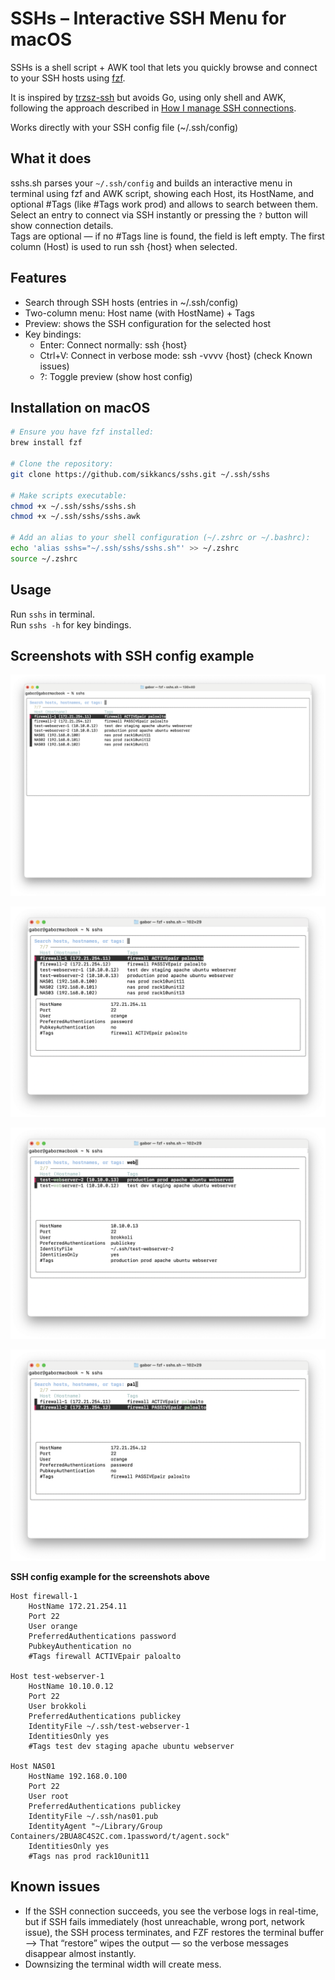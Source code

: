 # SSHs – Interactive SSH Menu for macOS

SSHs is a shell script + AWK tool that lets you quickly browse and connect to your SSH hosts using [fzf](https://github.com/junegunn/fzf).  

It is inspired by [trzsz-ssh](https://github.com/trzsz/trzsz-ssh) but avoids Go, using only shell and AWK, following the approach described in [How I manage SSH connections](https://hiphish.github.io/blog/2020/05/23/how-i-manage-ssh-connections/).  

Works directly with your SSH config file (~/.ssh/config)

## What it does
sshs.sh parses your `~/.ssh/config` and builds an interactive menu in terminal using fzf and AWK script, showing each Host, its HostName, and optional #Tags (like #Tags work prod) and allows to search between them.  
Select an entry to connect via SSH instantly or pressing the `?` button will show connection details.  
Tags are optional — if no #Tags line is found, the field is left empty.
The first column (Host) is used to run ssh {host} when selected.

## Features
- Search through SSH hosts (entries in ~/.ssh/config)
- Two-column menu: Host name (with HostName) + Tags
- Preview: shows the SSH configuration for the selected host
- Key bindings:
    - Enter: Connect normally: ssh {host}
    - Ctrl+V: Connect in verbose mode: ssh -vvvv {host} (check Known issues)
    - ?: Toggle preview (show host config)


## Installation on macOS

```bash
# Ensure you have fzf installed:
brew install fzf

# Clone the repository:
git clone https://github.com/sikkancs/sshs.git ~/.ssh/sshs

# Make scripts executable:
chmod +x ~/.ssh/sshs/sshs.sh
chmod +x ~/.ssh/sshs/sshs.awk

# Add an alias to your shell configuration (~/.zshrc or ~/.bashrc):
echo 'alias sshs="~/.ssh/sshs/sshs.sh"' >> ~/.zshrc
source ~/.zshrc
```

## Usage
Run `sshs` in terminal.  
Run `sshs -h` for key bindings.

## Screenshots with SSH config example

![without-preview.png](https://github.com/sikkancs/sshs/blob/main/screenshots/without-preview.png)

![with-preview.png](https://github.com/sikkancs/sshs/blob/main/screenshots/with-preview.png)

![search-for-hostname](https://github.com/sikkancs/sshs/blob/main/screenshots/search-for-hostname.png)

![search-for-tag](https://github.com/sikkancs/sshs/blob/main/screenshots/search-for-tag.png)


**SSH config example for the screenshots above**
```
Host firewall-1
	HostName 172.21.254.11
	Port 22
	User orange
	PreferredAuthentications password
	PubkeyAuthentication no
	#Tags firewall ACTIVEpair paloalto

Host test-webserver-1
	HostName 10.10.0.12
	Port 22
	User brokkoli
	PreferredAuthentications publickey
	IdentityFile ~/.ssh/test-webserver-1
	IdentitiesOnly yes
	#Tags test dev staging apache ubuntu webserver

Host NAS01
	HostName 192.168.0.100
	Port 22
	User root
	PreferredAuthentications publickey
	IdentityFile ~/.ssh/nas01.pub
	IdentityAgent "~/Library/Group Containers/2BUA8C4S2C.com.1password/t/agent.sock"
	IdentitiesOnly yes
	#Tags nas prod rack10unit11
```

## Known issues
- If the SSH connection succeeds, you see the verbose logs in real-time, but if SSH fails immediately (host unreachable, wrong port, network issue), the SSH process terminates, and FZF restores the terminal buffer --> That “restore” wipes the output — so the verbose messages disappear almost instantly.
- Downsizing the terminal width will create mess.

